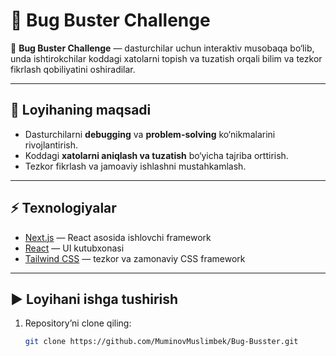# 🐞 Bug Buster Challenge

🚀 **Bug Buster Challenge** — dasturchilar uchun interaktiv musobaqa bo‘lib, unda ishtirokchilar koddagi xatolarni topish va tuzatish orqali bilim va tezkor fikrlash qobiliyatini oshiradilar.

---

## 📌 Loyihaning maqsadi
- Dasturchilarni **debugging** va **problem-solving** ko‘nikmalarini rivojlantirish.
- Koddagi **xatolarni aniqlash va tuzatish** bo‘yicha tajriba orttirish.
- Tezkor fikrlash va jamoaviy ishlashni mustahkamlash.

---

## ⚡ Texnologiyalar
- [Next.js](https://nextjs.org/) — React asosida ishlovchi framework
- [React](https://react.dev/) — UI kutubxonasi
- [Tailwind CSS](https://tailwindcss.com/) — tezkor va zamonaviy CSS framework

---

## ▶️ Loyihani ishga tushirish

1. Repository’ni clone qiling:
   ```bash
   git clone https://github.com/MuminovMuslimbek/Bug-Busster.git
